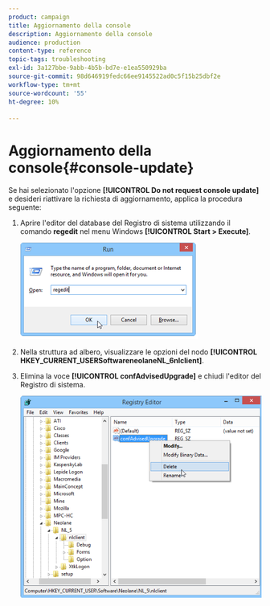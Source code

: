```yaml
---
product: campaign
title: Aggiornamento della console
description: Aggiornamento della console
audience: production
content-type: reference
topic-tags: troubleshooting
exl-id: 3a127bbe-9abb-4b5b-bd7e-e1ea550929ba
source-git-commit: 98d646919fedc66ee9145522ad0c5f15b25dbf2e
workflow-type: tm+mt
source-wordcount: '55'
ht-degree: 10%

---
```


# Aggiornamento della console{#console-update}

Se hai selezionato l&#39;opzione **[!UICONTROL Do not request console update]** e desideri riattivare la richiesta di aggiornamento, applica la procedura seguente:

1. Aprire l&#39;editor del database del Registro di sistema utilizzando il comando **regedit** nel menu Windows **[!UICONTROL Start > Execute]**.

   ![](assets/ncs_console_update_1.png)

1. Nella struttura ad albero, visualizzare le opzioni del nodo **[!UICONTROL HKEY_CURRENT_USERSoftwareneolaneNL_6nlclient]**.
1. Elimina la voce **[!UICONTROL confAdvisedUpgrade]** e chiudi l&#39;editor del Registro di sistema.

   ![](assets/ncs_console_update_2.png)
